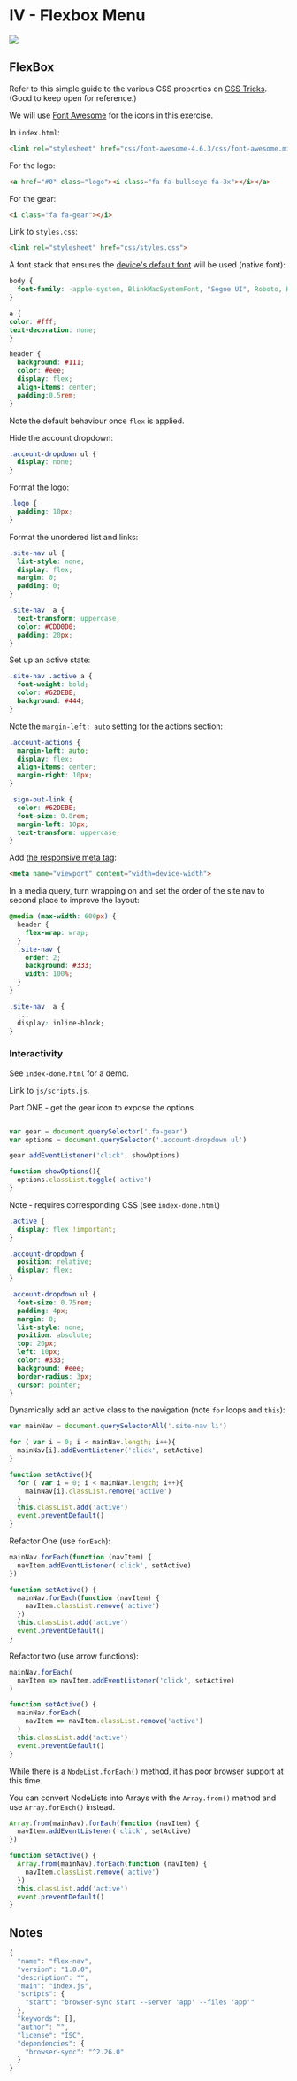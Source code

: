# IV - Flexbox Menu

<img src="app/img/hero-1.png">

<!-- Note the presence of `package.json` in the project folder. Examine it.

Recall the Terminal commands we practiced last class. 

* Note for Windows users: many of the commands below are different on Windows or have alternatives. Use the Git Bash terminal (installed along with Git) for best results.

```
$ cd <PATH> // copy and paste the folder you want to go to
$ cd ~ // go to your home directory
$ cd Desk // tab completion
$ cd .. // go up one level
$ ls
$ls -al  // flags expand the command
$ pwd
```

Note: tab completion, `..` and copy paste.

Use `cd` to navigate to this project's directory. Then:

```sh
$ npm install
$ npm run start
``` -->

## FlexBox

Refer to this simple guide to the various CSS properties on [CSS Tricks](https://css-tricks.com/snippets/css/a-guide-to-flexbox/). (Good to keep open for reference.)

We will use [Font Awesome](http://fontawesome.io/) for the icons in this exercise.

In `index.html`:

```html
<link rel="stylesheet" href="css/font-awesome-4.6.3/css/font-awesome.min.css">
```

For the logo:

```html
<a href="#0" class="logo"><i class="fa fa-bullseye fa-3x"></i></a>
```

For the gear:

```html
<i class="fa fa-gear"></i>
```

Link to `styles.css`:

```html
<link rel="stylesheet" href="css/styles.css">
```

A font stack that ensures the [device's default font](https://www.smashingmagazine.com/2015/11/using-system-ui-fonts-practical-guide/) will be used (native font):

```css
body {
  font-family: -apple-system, BlinkMacSystemFont, "Segoe UI", Roboto, Helvetica, Arial, sans-serif;
}
```

```css
a {
color: #fff;
text-decoration: none;
}

header {
  background: #111;
  color: #eee;
  display: flex;
  align-items: center;
  padding:0.5rem;
}
```

Note the default behaviour once `flex` is applied.

Hide the account dropdown:

```css
.account-dropdown ul {
  display: none;
}
```

Format the logo:

```css
.logo {
  padding: 10px;
}
```

Format the unordered list and links:

```css
.site-nav ul {
  list-style: none;
  display: flex;
  margin: 0;
  padding: 0;
}

.site-nav  a {
  text-transform: uppercase;
  color: #CDD0D0;
  padding: 20px;
}
```

Set up an active state:

```css
.site-nav .active a {
  font-weight: bold;
  color: #62DEBE;
  background: #444;
}
```

Note the `margin-left: auto` setting for the actions section:

```css
.account-actions {
  margin-left: auto;
  display: flex;
  align-items: center;
  margin-right: 10px;
}

.sign-out-link {
  color: #62DEBE;
  font-size: 0.8rem;
  margin-left: 10px;
  text-transform: uppercase;
}
```

Add [the responsive meta tag](https://css-tricks.com/snippets/html/responsive-meta-tag/):

```html
<meta name="viewport" content="width=device-width">
```

In a media query, turn wrapping on and set the order of the site nav to second place to improve the layout:

```css
@media (max-width: 600px) {
  header {
    flex-wrap: wrap;
  }
  .site-nav {
    order: 2;
    background: #333;
    width: 100%;
  }
}
```

```css
.site-nav  a {
  ...
  display: inline-block;
}
```

### Interactivity

See `index-done.html` for a demo.

Link to `js/scripts.js`.

Part ONE - get the gear icon to expose the options

```js

var gear = document.querySelector('.fa-gear')
var options = document.querySelector('.account-dropdown ul')

gear.addEventListener('click', showOptions)

function showOptions(){
  options.classList.toggle('active')
}
```

Note - requires corresponding CSS (see `index-done.html`)

```css
.active {
  display: flex !important;
}

.account-dropdown {
  position: relative;
  display: flex;
}

.account-dropdown ul {
  font-size: 0.75rem;
  padding: 4px;
  margin: 0;
  list-style: none;
  position: absolute;
  top: 20px; 
  left: 10px;
  color: #333;
  background: #eee;
  border-radius: 3px;
  cursor: pointer;
}
```

Dynamically add an active class to the navigation (note `for` loops and `this`):

```js
var mainNav = document.querySelectorAll('.site-nav li')

for ( var i = 0; i < mainNav.length; i++){
  mainNav[i].addEventListener('click', setActive)
}

function setActive(){
  for ( var i = 0; i < mainNav.length; i++){
    mainNav[i].classList.remove('active')
  }
  this.classList.add('active')
  event.preventDefault()
}
```

Refactor One (use `forEach`):

```js
mainNav.forEach(function (navItem) {
  navItem.addEventListener('click', setActive)
})

function setActive() {
  mainNav.forEach(function (navItem) {
    navItem.classList.remove('active')
  })
  this.classList.add('active')
  event.preventDefault()
}
```

Refactor two (use arrow functions):

```js
mainNav.forEach(
  navItem => navItem.addEventListener('click', setActive)
)

function setActive() {
  mainNav.forEach(
    navItem => navItem.classList.remove('active')
  )
  this.classList.add('active')
  event.preventDefault()
}
```

While there is a `NodeList.forEach()` method, it has poor browser support at this time.

You can convert NodeLists into Arrays with the `Array.from()` method and use `Array.forEach()` instead.

```js
Array.from(mainNav).forEach(function (navItem) {
  navItem.addEventListener('click', setActive)
})

function setActive() {
  Array.from(mainNav).forEach(function (navItem) {
    navItem.classList.remove('active')
  })
  this.classList.add('active')
  event.preventDefault()
}
```

## Notes

```js
{
  "name": "flex-nav",
  "version": "1.0.0",
  "description": "",
  "main": "index.js",
  "scripts": {
    "start": "browser-sync start --server 'app' --files 'app'"
  },
  "keywords": [],
  "author": "",
  "license": "ISC",
  "dependencies": {
    "browser-sync": "^2.26.0"
  }
}

```
